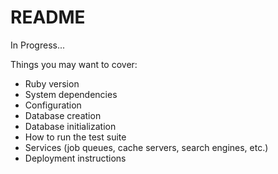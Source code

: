 # README

In Progress...

Things you may want to cover:

* Ruby version
* System dependencies
* Configuration
* Database creation
* Database initialization
* How to run the test suite
* Services \(job queues, cache servers, search engines, etc.\)
* Deployment instructions

